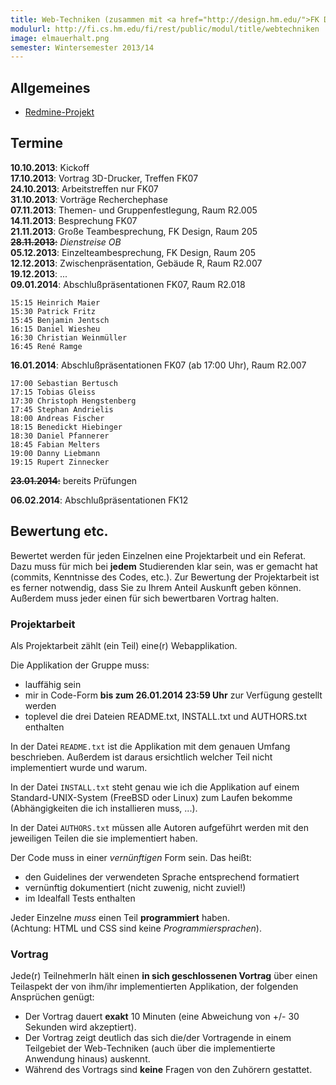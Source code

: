 ```yaml
---
title: Web-Techniken (zusammen mit <a href="http://design.hm.edu/">FK Design</a>)
modulurl: http://fi.cs.hm.edu/fi/rest/public/modul/title/webtechniken
image: elmauerhalt.png
semester: Wintersemester 2013/14
---
```


<div class="row">
<div class="span6">

## Allgemeines

-   [Redmine-Projekt](https://redmine.cs.hm.edu/projects/wise201314-braun-webtechniken-design)

## Termine

**10.10.2013**: Kickoff  
**17.10.2013**: Vortrag 3D-Drucker, Treffen FK07  
**24.10.2013**: Arbeitstreffen nur FK07  
**31.10.2013**: Vorträge Recherchephase  
**07.11.2013**: Themen- und Gruppenfestlegung, Raum R2.005  
**14.11.2013**: Besprechung FK07  
**21.11.2013**: Große Teambesprechung, FK Design, Raum 205  
<s>**28.11.2013**:</s> *Dienstreise OB*  
**05.12.2013**: Einzelteambesprechung, FK Design, Raum 205  
**12.12.2013**: Zwischenpräsentation, Gebäude R, Raum R2.007  
**19.12.2013**: ...  
**09.01.2014**: Abschlußpräsentationen FK07, Raum R2.018

    15:15 Heinrich Maier
    15:30 Patrick Fritz
    15:45 Benjamin Jentsch
    16:15 Daniel Wiesheu
    16:30 Christian Weinmüller
    16:45 René Ramge

**16.01.2014**: Abschlußpräsentationen FK07 (ab 17:00 Uhr), Raum R2.007  

    17:00 Sebastian Bertusch
    17:15 Tobias Gleiss
    17:30 Christoph Hengstenberg
    17:45 Stephan Andrielis
    18:00 Andreas Fischer
    18:15 Benedickt Hiebinger
    18:30 Daniel Pfannerer
    18:45 Fabian Melters
    19:00 Danny Liebmann
    19:15 Rupert Zinnecker

<s>**23.01.2014**:</s> bereits Prüfungen  

**06.02.2014**: Abschlußpräsentationen FK12  

</div>
<div class="span6">

## Bewertung etc.

Bewertet werden für jeden Einzelnen eine Projektarbeit und ein Referat. Dazu muss für mich
bei **jedem** Studierenden klar sein, was er gemacht hat (commits, Kenntnisse des Codes,
etc.). Zur Bewertung der Projektarbeit ist es ferner notwendig, dass Sie zu Ihrem Anteil
Auskunft geben können. Außerdem muss jeder einen für sich bewertbaren Vortrag halten.

### Projektarbeit

Als Projektarbeit zählt (ein Teil) eine(r) Webapplikation.

Die Applikation der Gruppe muss:

-   lauffähig sein
-   mir in Code-Form **bis zum 26.01.2014 23:59 Uhr** zur Verfügung gestellt werden
-   toplevel die drei Dateien README.txt, INSTALL.txt und AUTHORS.txt enthalten

In der Datei `README.txt` ist die Applikation mit dem genauen Umfang beschrieben.
Außerdem ist daraus ersichtlich welcher Teil nicht implementiert wurde und warum.

In der Datei `INSTALL.txt` steht genau wie ich die Applikation auf einem Standard-UNIX-System
(FreeBSD oder Linux) zum Laufen bekomme (Abhängigkeiten die ich installieren muss, ...).

In der Datei `AUTHORS.txt` müssen alle Autoren aufgeführt werden mit den jeweiligen Teilen die sie implementiert haben.

Der Code muss in einer *vernünftigen* Form sein. Das heißt:

-   den Guidelines der verwendeten Sprache entsprechend formatiert
-   vernünftig dokumentiert (nicht zuwenig, nicht zuviel!)
-   im Idealfall Tests enthalten

Jeder Einzelne *muss* einen Teil **programmiert** haben.  \
(Achtung: HTML und CSS sind keine _Programmiersprachen_).

### Vortrag

Jede(r) TeilnehmerIn hält einen **in sich geschlossenen Vortrag** über einen Teilaspekt der von ihm/ihr
implementierten Applikation, der folgenden Ansprüchen genügt:

-   Der Vortrag dauert **exakt** 10 Minuten (eine Abweichung von +/- 30 Sekunden wird akzeptiert).
-   Der Vortrag zeigt deutlich das sich die/der Vortragende in einem Teilgebiet der Web-Techniken
    (auch über die implementierte Anwendung hinaus) auskennt.
-   Während des Vortrags sind **keine** Fragen von den Zuhörern gestattet.

</div>
</div>
